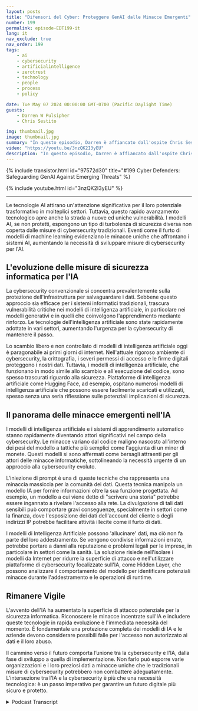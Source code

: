 ```yaml
---
layout: posts
title: "Difensori del Cyber: Proteggere GenAI dalle Minacce Emergenti"
number: 199
permalink: episode-EDT199-it
lang: it
nav_exclude: true
nav_order: 199
tags:
    - ai
    - cybersecurity
    - artificialintelligence
    - zerotrust
    - technology
    - people
    - process
    - policy

date: Tue May 07 2024 00:00:00 GMT-0700 (Pacific Daylight Time)
guests:
    - Darren W Pulsipher
    - Chris Sestito

img: thumbnail.jpg
image: thumbnail.jpg
summary: "In questo episodio, Darren è affiancato dall'ospite Chris Sestito, CEO di HiddenLayer, mentre scopriamo le vulnerabilità che minacciano il nostro futuro digitale ed esploriamo soluzioni innovative per proteggere i sistemi di intelligenza artificiale da sfruttamento e abuso."
video: "https://youtu.be/3nzQK2I3yEU"
description: "In questo episodio, Darren è affiancato dall'ospite Chris Sestito, CEO di HiddenLayer, mentre scopriamo le vulnerabilità che minacciano il nostro futuro digitale ed esploriamo soluzioni innovative per proteggere i sistemi di intelligenza artificiale da sfruttamento e abuso."
---
```


<div>
{% include transistor.html id="97572d30" title="#199 Cyber Defenders: Safeguarding GenAI Against Emerging Threats" %}

{% include youtube.html id="3nzQK2I3yEU" %}
</div>

---

Le tecnologie AI attirano un'attenzione significativa per il loro potenziale trasformativo in molteplici settori. Tuttavia, questo rapido avanzamento tecnologico apre anche la strada a nuove ed uniche vulnerabilità. I modelli AI, se non protetti, espongono un tipo di turbolenza di sicurezza diversa non coperta dalle misure di cybersecurity tradizionali. Eventi come il furto di modelli di machine learning evidenziano le minacce uniche che affrontano i sistemi AI, aumentando la necessità di sviluppare misure di cybersecurity per l'AI.

## L'evoluzione delle misure di sicurezza informatica per l'IA

La cybersecurity convenzionale si concentra prevalentemente sulla protezione dell'infrastruttura per salvaguardare i dati. Sebbene questo approccio sia efficace per i sistemi informatici tradizionali, trascura vulnerabilità critiche nei modelli di intelligenza artificiale, in particolare nei modelli generativi e in quelli che coinvolgono l'apprendimento mediante rinforzo. Le tecnologie dell'intelligenza artificiale sono state rapidamente adottate in vari settori, aumentando l'urgenza per la cybersecurity di mantenere il passo.

Lo scambio libero e non controllato di modelli di intelligenza artificiale oggi è paragonabile ai primi giorni di internet. Nell'attuale rigoroso ambiente di cybersecurity, la crittografia, i severi permessi di accesso e le firme digitali proteggono i nostri dati. Tuttavia, i modelli di intelligenza artificiale, che funzionano in modo simile allo scambio e all'esecuzione del codice, sono spesso trascurati riguardo alla sicurezza. Piattaforme di intelligenza artificiale come Hugging Face, ad esempio, ospitano numerosi modelli di intelligenza artificiale che possono essere facilmente scaricati e utilizzati, spesso senza una seria riflessione sulle potenziali implicazioni di sicurezza.

## Il panorama delle minacce emergenti nell'IA

I modelli di intelligenza artificiale e i sistemi di apprendimento automatico stanno rapidamente diventando attori significativi nel campo della cybersecurity. Le minacce variano dal codice maligno nascosto all'interno dei pesi del modello a tattiche più semplici come l'aggiunta di un miner di monete. Questi modelli si sono affermati come bersagli attraenti per gli attori delle minacce informatiche, sottolineando la necessità urgente di un approccio alla cybersecurity evoluto.

L'iniezione di prompt è una di queste tecniche che rappresenta una minaccia massiccia per la comunità dei dati. Questa tecnica manipola un modello IA per fornire informazioni oltre la sua funzione progettata. Ad esempio, un modello a cui viene detto di "scrivere una storia" potrebbe essere ingannato a rivelare l'accesso alla rete. La divulgazione di tali dati sensibili può comportare gravi conseguenze, specialmente in settori come la finanza, dove l'esposizione dei dati dell'account del cliente o degli indirizzi IP potrebbe facilitare attività illecite come il furto di dati.

I modelli di Intelligenza Artificiale possono 'allucinare' dati, ma ciò non fa parte del loro addestramento. Se vengono condivise informazioni errate, potrebbe portare a danni alla reputazione e problemi legali per le imprese, in particolare in settori come la sanità. La soluzione risiede nell'isolare i modelli da Internet per ridurre la superficie di attacco e nell'utilizzare piattaforme di cybersecurity focalizzate sull'IA, come Hidden Layer, che possono analizzare il comportamento del modello per identificare potenziali minacce durante l'addestramento e le operazioni di runtime.

## Rimanere Vigile

L'avvento dell'IA ha aumentato la superficie di attacco potenziale per la sicurezza informatica. Riconoscere le minacce incentrate sull'IA e includere queste tecnologie in rapida evoluzione è l'immediata necessità del momento. È fondamentale una protezione completa dei modelli di IA e le aziende devono considerare possibili falle per l'accesso non autorizzato ai dati e il loro abuso.

Il cammino verso il futuro comporta l’unione tra la cybersecurity e l'IA, dalla fase di sviluppo a quella di implementazione. Non farlo può esporre varie organizzazioni e i loro preziosi dati a minacce uniche che le tradizionali misure di cybersecurity potrebbero non combattere adeguatamente. L'intersezione tra l'IA e la cybersecurity è più che una necessità tecnologica: è un passo imperativo per garantire un futuro digitale più sicuro e protetto.



<details>
<summary> Podcast Transcript </summary>

<p></p>

</details>
